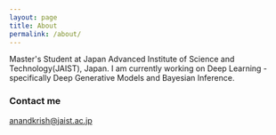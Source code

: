 ```yaml
---
layout: page
title: About
permalink: /about/
---
```


Master's Student at Japan Advanced Institute of Science and Technology(JAIST), Japan. I am currently working on Deep Learning - specifically Deep Generative Models and Bayesian Inference.


### Contact me

[anandkrish@jaist.ac.jp](mailto:anandkrish@jaist.ac.jp)
